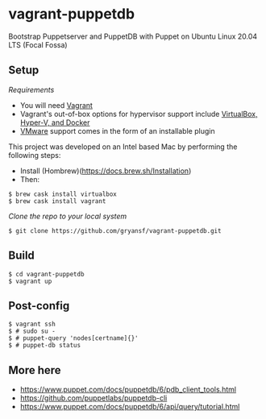 # vagrant-puppetdb
Bootstrap Puppetserver and PuppetDB with Puppet on Ubuntu Linux 20.04 LTS (Focal Fossa)

Setup
-----
*Requirements*
- You will need [Vagrant](https://developer.hashicorp.com/vagrant/docs/installation)
- Vagrant's out-of-box options for hypervisor support include [VirtualBox, Hyper-V, and Docker](https://developer.hashicorp.com/vagrant/docs/providers) 
- [VMware](https://developer.hashicorp.com/vagrant/docs/providers/vmware/vagrant-vmware-utility) support comes in the form of an installable plugin

This project was developed on an Intel based Mac by performing the following steps:
- Install (Hombrew)(https://docs.brew.sh/Installation)
- Then:
```
$ brew cask install virtualbox
$ brew cask install vagrant
```

*Clone the repo to your local system*
```
$ git clone https://github.com/gryansf/vagrant-puppetdb.git
```

Build
-------
```
$ cd vagrant-puppetdb
$ vagrant up
```

Post-config
-----------------
```
$ vagrant ssh
$ # sudo su -
$ # puppet-query 'nodes[certname]{}'
$ # puppet-db status
```

More here
---------
- https://www.puppet.com/docs/puppetdb/6/pdb_client_tools.html
- https://github.com/puppetlabs/puppetdb-cli
- https://www.puppet.com/docs/puppetdb/6/api/query/tutorial.html
